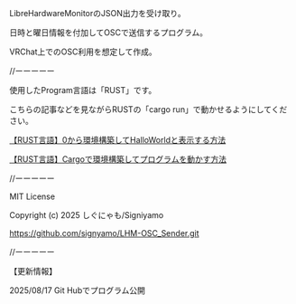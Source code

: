 LibreHardwareMonitorのJSON出力を受け取り。

日時と曜日情報を付加してOSCで送信するプログラム。

VRChat上でのOSC利用を想定して作成。


//ーーーーー


使用したProgram言語は「RUST」です。

こちらの記事などを見ながらRUSTの「cargo run」で動かせるようにしてください。

[【RUST言語】0から環境構築してHalloWorldと表示する方法](https://signyamo.blog/rust_hallo-world/)

[【RUST言語】Cargoで環境構築してプログラムを動かす方法](https://signyamo.blog/rust_cargo/)


//ーーーーー


MIT License

Copyright (c) 2025 しぐにゃも/Signiyamo

https://github.com/signyamo/LHM-OSC_Sender.git


//ーーーーー


【更新情報】

2025/08/17 Git Hubでプログラム公開
